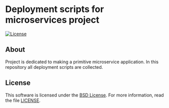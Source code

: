 # Deployment scripts for microservices project

[![License](https://img.shields.io/badge/License-BSD%203--Clause-blue.svg)](https://opensource.org/licenses/BSD-3-Clause)

## About

Project is dedicated to making a primitive microservice application.
In this repository all deployment scripts are collected.

## License

This software is licensed under the [BSD License][BSD]. For more information, read the file [LICENSE](LICENSE).

[BSD]: https://opensource.org/licenses/BSD-3-Clause
